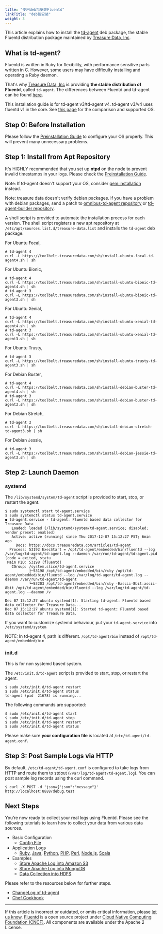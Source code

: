 ```yaml
---
title: "使用deb包安装Fluentd"
linkTitle: "deb包安装"
weight: 3
---
```


This article explains how to install the
[td-agent](https://docs.treasuredata.com/articles/td-agent) deb package,
the stable Fluentd distribution package maintained by [Treasure Data, Inc](http://www.treasuredata.com/).

## What is td-agent?

Fluentd is written in Ruby for flexibility, with performance sensitive
parts written in C. However, some users may have difficulty installing
and operating a Ruby daemon.

That's why [Treasure Data, Inc](http://www.treasuredata.com/) is
providing **the stable distribution of Fluentd**, called `td-agent`. The
differences between Fluentd and td-agent can be found
[here](https://www.fluentd.org/faqs).

This installation guide is for td-agent v3/td-agent v4.
td-agent v3/v4 uses fluentd v1 in the core. See [this page](/overview/td-agent-v2-vs-v3-vs-v4.md) for the comparison and supported OS.

## Step 0: Before Installation

Please follow the [Preinstallation Guide](/install/before-install.md) to configure
your OS properly. This will prevent many unnecessary problems.

## Step 1: Install from Apt Repository

It's HIGHLY recommended that you set up **ntpd** on the node to prevent
invalid timestamps in your logs. Please check the [Preinstallation Guide](/install/before-install.md).

Note: If td-agent doesn't support your OS, consider [gem installation](/install/install-by-gem.md) instead.

Note: treasure data doesn't verify debian packages. If you have a problem with debian packages,
send a patch to [omnibus-td-agent repository](https://github.com/treasure-data/omnibus-td-agent) or [td-agent-builder repository](https://github.com/fluent-plugins-nursery/td-agent-builder).

A shell script is provided to automate the installation process for each
version. The shell script registers a new apt repository at
`/etc/apt/sources.list.d/treasure-data.list` and installs the `td-agent`
deb package.

For Ubuntu Focal,

```
# td-agent 4
curl -L https://toolbelt.treasuredata.com/sh/install-ubuntu-focal-td-agent4.sh | sh
```

For Ubuntu Bionic,

```
# td-agent 4
curl -L https://toolbelt.treasuredata.com/sh/install-ubuntu-bionic-td-agent4.sh | sh
# td-agent 3
curl -L https://toolbelt.treasuredata.com/sh/install-ubuntu-bionic-td-agent3.sh | sh
```

For Ubuntu Xenial,

```
# td-agent 4
curl -L https://toolbelt.treasuredata.com/sh/install-ubuntu-xenial-td-agent4.sh | sh
# td-agent 3
curl -L https://toolbelt.treasuredata.com/sh/install-ubuntu-xenial-td-agent3.sh | sh
```

For Ubuntu Trusty,

```
# td-agent 3
curl -L https://toolbelt.treasuredata.com/sh/install-ubuntu-trusty-td-agent3.sh | sh
```

For Debian Buster,

```
# td-agent 4
curl -L https://toolbelt.treasuredata.com/sh/install-debian-buster-td-agent4.sh | sh
# td-agent 3
curl -L https://toolbelt.treasuredata.com/sh/install-debian-buster-td-agent3.sh | sh
```

For Debian Stretch,

```
# td-agent 3
curl -L https://toolbelt.treasuredata.com/sh/install-debian-stretch-td-agent3.sh | sh
```

For Debian Jessie,

```
# td-agent 3
curl -L https://toolbelt.treasuredata.com/sh/install-debian-jessie-td-agent3.sh | sh
```

## Step 2: Launch Daemon

### systemd

The `/lib/systemd/system/td-agent` script is provided to start, stop, or
restart the agent.

```
$ sudo systemctl start td-agent.service
$ sudo systemctl status td-agent.service
● td-agent.service - td-agent: Fluentd based data collector for Treasure Data
   Loaded: loaded (/lib/systemd/system/td-agent.service; disabled; vendor preset: enabled)
   Active: active (running) since Thu 2017-12-07 15:12:27 PST; 6min ago
     Docs: https://docs.treasuredata.com/articles/td-agent
  Process: 53192 ExecStart = /opt/td-agent/embedded/bin/fluentd --log /var/log/td-agent/td-agent.log --daemon /var/run/td-agent/td-agent.pid (code = exited, statu
 Main PID: 53198 (fluentd)
   CGroup: /system.slice/td-agent.service
           ├─53198 /opt/td-agent/embedded/bin/ruby /opt/td-agent/embedded/bin/fluentd --log /var/log/td-agent/td-agent.log --daemon /var/run/td-agent/td-agent
           └─53203 /opt/td-agent/embedded/bin/ruby -Eascii-8bit:ascii-8bit /opt/td-agent/embedded/bin/fluentd --log /var/log/td-agent/td-agent.log --daemon /v

Dec 07 15:12:27 ubuntu systemd[1]: Starting td-agent: Fluentd based data collector for Treasure Data...
Dec 07 15:12:27 ubuntu systemd[1]: Started td-agent: Fluentd based data collector for Treasure Data.
```

If you want to customize systemd behaviour, put your `td-agent.service`
into `/etc/systemd/system`

NOTE: In td-agent 4, path is different. `/opt/td-agent/bin` instead of `/opt/td-agent/embedded/bin`

### init.d

This is for non systemd based system.

The `/etc/init.d/td-agent` script is provided to start, stop, or restart
the agent.

```
$ sudo /etc/init.d/td-agent restart
$ sudo /etc/init.d/td-agent status
td-agent (pid  21678) is running...
```

The following commands are supported:

```
$ sudo /etc/init.d/td-agent start
$ sudo /etc/init.d/td-agent stop
$ sudo /etc/init.d/td-agent restart
$ sudo /etc/init.d/td-agent status
```

Please make sure **your configuration file** is located at
`/etc/td-agent/td-agent.conf`.

## Step 3: Post Sample Logs via HTTP

By default, `/etc/td-agent/td-agent.conf` is configured to take logs
from HTTP and route them to stdout (`/var/log/td-agent/td-agent.log`).
You can post sample log records using the curl command.

```
$ curl -X POST -d 'json={"json":"message"}' http://localhost:8888/debug.test
```

## Next Steps

You're now ready to collect your real logs using Fluentd. Please see the
following tutorials to learn how to collect your data from various data
sources.

- Basic Configuration
  - [Config File](/configuration/config-file.md)
- Application Logs
  - [Ruby](/language/ruby.md), [Java](/language/java.md), [Python](/language/python.md), [PHP](/language/php.md),
    [Perl](/language/perl.md), [Node.js](/language/nodejs.md), [Scala](/language/scala.md)
- Examples
  - [Store Apache Log into Amazon S3](/guides/apache-to-s3.md)
  - [Store Apache Log into MongoDB](/guides/apache-to-mongodb.md)
  - [Data Collection into HDFS](/guides/http-to-hdfs.md)

Please refer to the resources below for further steps.

- [ChangeLog of td-agent](http://docs.treasuredata.com/articles/td-agent-changelog)
- [Chef Cookbook](https://github.com/treasure-data/chef-td-agent/)

---

If this article is incorrect or outdated, or omits critical information, please [let us know](https://github.com/fluent/fluentd-docs-gitbook/issues?state=open).
[Fluentd](http://www.fluentd.org/) is a open source project under [Cloud Native Computing Foundation (CNCF)](https://cncf.io/). All components are available under the Apache 2 License.
